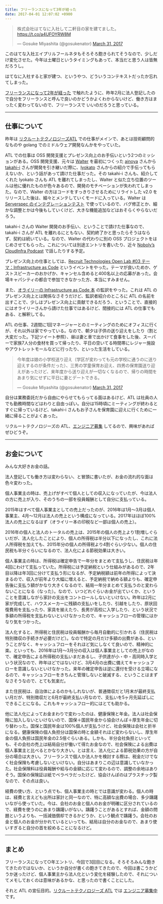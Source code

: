 ```yaml
---
title: フリーランスになって3年が経った
date: 2017-04-01 12:07:02 +0900
---
```


<blockquote class="twitter-tweet" data-lang="en"><p lang="ja" dir="ltr">株式会社はてなに入社して二軒目の家を建てました。 <a href="https://t.co/a4UFOYRW8M">https://t.co/a4UFOYRW8M</a></p>&mdash; Gosuke Miyashita (@gosukenator) <a href="https://twitter.com/gosukenator/status/847829344651051008">March 31, 2017</a></blockquote>
<script async src="//platform.twitter.com/widgets.js" charset="utf-8"></script>

このはてな入社エイプリルフールネタもそろそろ飽きられてそうなので、少しだけ変化させた。今年は土曜日というタイミングもあって、本当だと思う人は皆無だろうし。

はてなに入社すると家が建つ、というやつ、どういうコンテキストだったか忘れてしまった。

[フリーランスになって2年が経った](http://mizzy.org/blog/2016/04/01/1/) で触れたように、昨年2月に法人登記したので自分をフリーランスと呼んで良いのかどうかよくわからないけど、働き方はまったく変わってないので、フリーランスで
いいのだろうと思っている。

----

## 仕事について

昨年は [リクルートテクノロジーズATL](http://atl.recruit-tech.co.jp/) での仕事がメインで、あとは技術顧問的なものや golang でのミドルウェア開発なんかをやっていた。

ATL での仕事は OSS 開発支援とプレゼンス向上のお手伝いという2つのミッションがある。OSS 開発支援、元々は [Walter](https://github.com/walter-cd/walter) を最初につくった [ainoya](https://github.com/ainoya) さんから [takahi-i](https://github.com/takahi-i) さんが開発を引き継いだ際に、[lyokato](https://github.com/lyokato) さんからの紹介で手伝ってもらえないか、という話があって請けた仕事だった。その takahi-i さんも、紹介してくれた lyokato さんも ATL を離れてしまったし、Walter と似た立ち位置のツールは他に優れたものが色々あるので、開発のモチベーションが失われてしまった。なので、Walter の方はコードをすっきりさせるためにリライトした v2.0 をリリースした後は、細々とメンテしていくモードに入っている。Walter は [Serverspec のインテグレーションテスト](http://mizzy.org/blog/2015/06/16/1/) で使っているので、バグ修正とか、細かな調整とかは今後もしていくけど、大きな機能追加などはおそらくやらないだろう。

takahi-i さんの Walter 開発のお手伝い、ということで請けた仕事なので、takahi-i さんが ATL を離れるにともない、契約終了かと思ったらそうはならず、契約は続いている。なので、Walter の代わりに別の OSS プロジェクトをはじめさせてもらった。これについては別途エントリを書いたり、近々 [Noboly’s CloudInfra Podcast](https://cloudinfra.audio/) で話したりする予定。

プレゼンス向上の仕事としては、[Recruit Technologies Open Lab #03 テーマ：Infrastructure as Code](https://atnd.org/events/78581) というイベントをやった。テーマが良いためか、ゲストスピーカーのおかげか、キャンセル含めると400名以上の応募があった。会場キャパシティの都合で参加できなかった方、本当にすみません。

また、[オライリーの Infrastructure as Code 本](https://www.oreilly.co.jp/books/9784873117966/) の監訳をやった。これは ATL のプレゼンス向上とは関係なさそうだけど、監訳者紹介のところに ATL の名前を出すことで、少しはプレゼンス向上に貢献できるだろう、ということで、直接的にはオライリーさんから請けた仕事ではあるけど、間接的には ATL の仕事でもある、と解釈してる。

ATL の仕事、2週間に1回マネージャーとのミーティングのためにオフィスに行くが、それ以外は家でやっている。なので、朝夕は子供の送り迎えをしたり（割と大変だった。下記ツイート参照）、昼は妻と車で出かけて食事をした後、スーパーで家族7人分の食材を買って帰ったり、平日の空いてる時間帯にレジャー施設やアウトレットモールなどに行ったり、といった生活をしている。

<blockquote class="twitter-tweet" data-lang="en"><p lang="ja" dir="ltr">今年度は娘の小学校送り迎え（学区が変わっても元の学校に通うのに送り迎えするのが条件だった）、三男の学童保育お迎え、四男の保育園送り迎えがあったけど、来年度から送り迎えが一切なくなるので、帰りの時間をあまり気にせずに平日に妻とデートできる。</p>&mdash; Gosuke Miyashita (@gosukenator) <a href="https://twitter.com/gosukenator/status/847741121409163266">March 31, 2017</a></blockquote>
<script async src="//platform.twitter.com/widgets.js" charset="utf-8"></script>

自分は業務委託だから自由にやらせてもらってる面はあるけど、ATL は社員の人でも勤務時間などはわりと自由っぽい。自分は15時頃にミーティングが終わるとすぐに帰っているけど、takahi-i さんもお子さんを保育園に迎えに行くために一緒に帰ることがよくあった。

リクルートテクノロジーズの ATL、[エンジニア募集](http://atl.recruit-tech.co.jp/recruit/) してるので、興味があればぜひどうぞ。

----

## お金について

みんな大好きお金の話。

法人登記しても働き方は変わらない、と冒頭に書いたが、お金の流れ的な面は色々変わった。

個人事業主の時は、売上げがすべて個人としての収入になっていたが、今は法人の方に売上が入り、そのうちの一部を役員報酬として自分に支払っている。

2015年はすべて個人事業主としての売上だったのが、2016年は1月〜3月は個人事業主、4月〜12月は法人の売上という構成になっている。2017年はほぼ100%法人の売上になるはず（オライリー本の印税など一部は個人の売上）。

2016年の個人と法人のトータルの売上は、2015年の個人の売上より1割増しぐらいだが、法人化したことにより、個人の所得税は半分以下になったし、これに法人所得税を加えても、2015年分の個人の所得税より4割ぐらい少ない。個人の住民税も半分ぐらいになるので、法人化による節税効果は大きい。

個人事業主の時は、所得税は確定申告で一年分をまとめて支払うし、住民税は年4回にわけて支払っていた。所得税には予定納税という仕組みがあるので、2年目以降は年3回に分けて支払う形になるが、予定納税額は前年の所得によって決まるので、収入が前年より大幅に増えると、予定納税で納める額よりも、確定申告後に支払う額がかなり大きくなるので、結局一年分まとめて支払うのと変わらないことになる（なった）。なので、いつどれぐらいお金が出ていくか、ということを意識しながら家計の支出をコントロールしないといけない。昨年は2月に家が完成して、ハウスメーカーに残額の支払いをしたり、引越をしたり、原状回復費用を支払ったり、家具を揃えたり、長男が高校に入学したり、という状況で多額の所得税を支払わないといけなかったので、キャッシュフローの管理にはかなり気をつかった。

法人化すると、所得税と住民税は役員報酬から毎月自動的に引かれる（住民税は特別徴収の手続きが必要だけど）。なので特定の月だけ多額の出費がある、ということがなく、キャッシュフローをそれほど気にしなくて良いので、精神的に楽。といっても、2016年は1月〜3月分の収入は個人事業主としての売上がなので、確定申告による所得税の支払いまだあるし、子供達が小・中・高同時入学という状況なので、昨年ほどではないけど、3月4月の出費に備えてキャッシュフローを意識しないといけなかった。来年の確定申告は逆に還付を受ける立場になるので、キャッシュフローをきちんと管理しないと破滅する、ということはまずなさそうなので、とても気楽だ。

また住民税は、自治体によるのかもしれないが、普通徴収だと1月末が最終支払い月だが、特別徴収だと6月が最終支払い月なので、支払いを5ヶ月先延ばしにできることになる。これもキャッシュフロー的にはとても助かる。

他に法人化によってお金まわりで変わったのは、健康保険と年金。法人は社会保険に加入しないといけないので、国保＋国民年金から協会けんぽ＋厚生年金に切り替わった。国保と国民年金は100%個人が支払うけど、社会保険は会社と折半になる。健康保険の個人負担分は国保の時と金額それほど変わらないし、厚生年金の個人負担は国民年金の2.5倍ぐらいある。しかも、半分会社負担といっても、その会社の売上は結局自分が働いて得たお金なので、社会保険による出費は個人事業主と比べるとかなり大きい。とは言え、法人化による節税効果の方が自分の場合は大きい。フリーランスで個人か法人かを検討する際は、税金だけでなく社会保険も考慮しないといけない。自分はあまりこの辺は意識していなかった。社会保険料は役員報酬や給与の金額に応じて変わるので、調整の余地はありそう。国保の保険証は紙でペラペラだったけど、協会けんぽのはプラスチック製なので、その点は良い。

経費の使い方、という点でも、個人事業主の時とでは意識が変わる。個人の時は、経費と言えども出所は家計と同一なので、特に高額な出費の場合、多少躊躇いながら使っていた。今は、会社のお金と個人のお金が明確に区分されているので、経費を使うのにあまり躊躇いがない。躊躇うことがあるとすれば、金額の問題というよりも、一括減価償却できるかどうか、という観点で躊躇う。会社のお金と個人のお金が分かれているといっても、結局は自分のお金なので、あまり使いすぎると自分の首を絞めることになるけど。

----

## まとめ

フリーランスになって○年エントリ、今回で3回目になる。そろそろみんな飽きてきたのではないか、というか自分が書くの飽きてきたので、今回は書こうかどうか迷ったけど、個人事業主から法人化という変化を経験したので、それについてメモしておくのは意味があるかな、と思ったので書くことにした。

それと ATL の宣伝目的。[リクルートテクノロジーズ ATL](http://atl.recruit-tech.co.jp/) では [エンジニア募集中](http://atl.recruit-tech.co.jp/recruit/) です。



